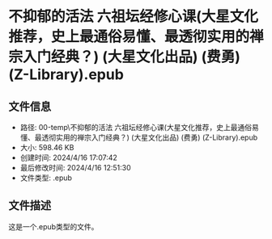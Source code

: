 ﻿# 不抑郁的活法 六祖坛经修心课(大星文化推荐，史上最通俗易懂、最透彻实用的禅宗入门经典？) (大星文化出品) (费勇) (Z-Library).epub

## 文件信息
- 路径: 00-temp\不抑郁的活法 六祖坛经修心课(大星文化推荐，史上最通俗易懂、最透彻实用的禅宗入门经典？) (大星文化出品) (费勇) (Z-Library).epub
- 大小: 598.46 KB
- 创建时间: 2024/4/16 17:07:42
- 最后修改时间: 2024/4/16 12:51:30
- 文件类型: .epub

## 文件描述
这是一个.epub类型的文件。

